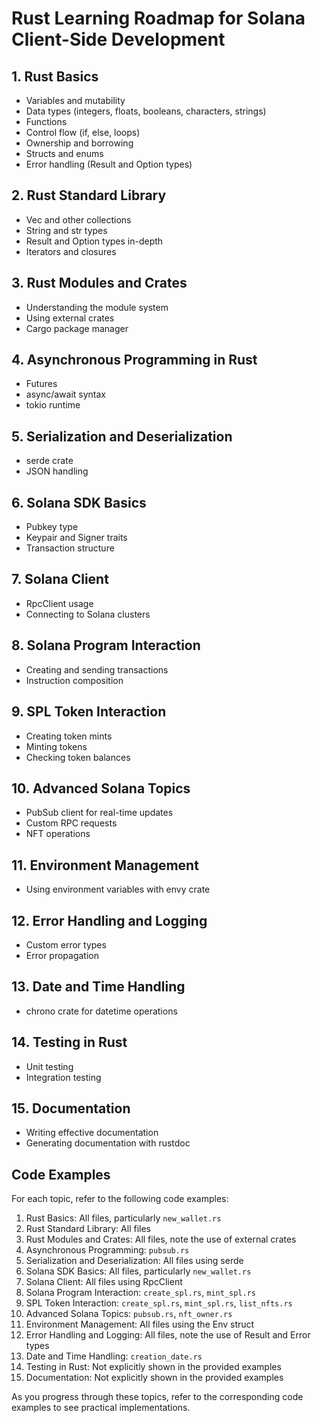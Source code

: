 # Rust Learning Roadmap for Solana Client-Side Development

## 1. Rust Basics
- Variables and mutability
- Data types (integers, floats, booleans, characters, strings)
- Functions
- Control flow (if, else, loops)
- Ownership and borrowing
- Structs and enums
- Error handling (Result and Option types)

## 2. Rust Standard Library
- Vec and other collections
- String and str types
- Result and Option types in-depth
- Iterators and closures

## 3. Rust Modules and Crates
- Understanding the module system
- Using external crates
- Cargo package manager

## 4. Asynchronous Programming in Rust
- Futures
- async/await syntax
- tokio runtime

## 5. Serialization and Deserialization
- serde crate
- JSON handling

## 6. Solana SDK Basics
- Pubkey type
- Keypair and Signer traits
- Transaction structure

## 7. Solana Client
- RpcClient usage
- Connecting to Solana clusters

## 8. Solana Program Interaction
- Creating and sending transactions
- Instruction composition

## 9. SPL Token Interaction
- Creating token mints
- Minting tokens
- Checking token balances

## 10. Advanced Solana Topics
- PubSub client for real-time updates
- Custom RPC requests
- NFT operations

## 11. Environment Management
- Using environment variables with envy crate

## 12. Error Handling and Logging
- Custom error types
- Error propagation

## 13. Date and Time Handling
- chrono crate for datetime operations

## 14. Testing in Rust
- Unit testing
- Integration testing

## 15. Documentation
- Writing effective documentation
- Generating documentation with rustdoc

## Code Examples

For each topic, refer to the following code examples:

1. Rust Basics: All files, particularly `new_wallet.rs`
2. Rust Standard Library: All files
3. Rust Modules and Crates: All files, note the use of external crates
4. Asynchronous Programming: `pubsub.rs`
5. Serialization and Deserialization: All files using serde
6. Solana SDK Basics: All files, particularly `new_wallet.rs`
7. Solana Client: All files using RpcClient
8. Solana Program Interaction: `create_spl.rs`, `mint_spl.rs`
9. SPL Token Interaction: `create_spl.rs`, `mint_spl.rs`, `list_nfts.rs`
10. Advanced Solana Topics: `pubsub.rs`, `nft_owner.rs`
11. Environment Management: All files using the Env struct
12. Error Handling and Logging: All files, note the use of Result and Error types
13. Date and Time Handling: `creation_date.rs`
14. Testing in Rust: Not explicitly shown in the provided examples
15. Documentation: Not explicitly shown in the provided examples

As you progress through these topics, refer to the corresponding code examples to see practical implementations.
